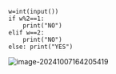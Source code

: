 ```
w=int(input())
if w%2==1:
    print("NO")
elif w==2:
    print("NO")
else: print("YES")
```

![image-20241007164205419](C:\Users\huawei\AppData\Roaming\Typora\typora-user-images\image-20241007164205419.png)

